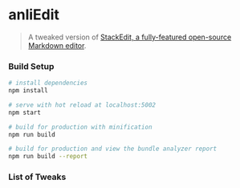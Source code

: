 # anliEdit

> A tweaked version of [StackEdit, a fully-featured open-source Markdown editor](https://github.com/benweet/stackedit).

### Build Setup

``` bash
# install dependencies
npm install

# serve with hot reload at localhost:5002
npm start

# build for production with minification
npm run build

# build for production and view the bundle analyzer report
npm run build --report
```

### List of Tweaks
